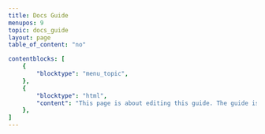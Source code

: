 ```yaml
---
title: Docs Guide
menupos: 9
topic: docs_guide
layout: page
table_of_content: "no"

contentblocks: [
	{
		"blocktype": "menu_topic",
	},
	{
		"blocktype": "html",
		"content": "This page is about editing this guide. The guide is written in Jekyll and can be used as a GitHub page.",
	},
]
---
```


